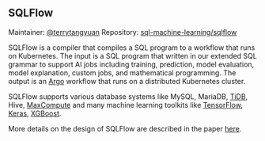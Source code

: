 ## SQLFlow

Maintainer: [@terrytangyuan](https://github.com/terrytangyuan)
Repository: [sql-machine-learning/sqlflow](https://github.com/sql-machine-learning/sqlflow)

SQLFlow is a compiler that compiles a SQL program to a workflow that runs on Kubernetes. The input is a SQL program that written in our extended SQL grammar to support AI jobs including training, prediction, model evaluation, model explanation, custom jobs, and mathematical programming. The output is an [Argo](https://github.com/argoproj/argo-workflows) workflow that runs on a distributed Kubernetes cluster.

SQLFlow supports various database systems like MySQL, MariaDB, [TiDB](https://pingcap.com/en/), Hive, [MaxCompute](https://www.aliyun.com/product/odps) and many  machine learning toolkits like [TensorFlow](https://github.com/tensorflow/tensorflow), [Keras](https://keras.io/), [XGBoost](https://github.com/dmlc/xgboost).

More details on the design of SQLFlow are described in the paper [here](https://arxiv.org/abs/2001.06846).
